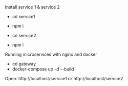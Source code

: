 Install service 1 & service 2
- cd service1
- npm i

- cd service2
- npm i

Running microservices with nginx and docker
- cd gateway
- docker-compose up -d --build

Open: http://localhost/service1 or http://localhost/service2
